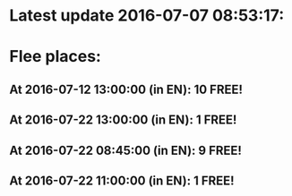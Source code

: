 # Latest update 2016-07-07 08:53:17:
# Flee places:
## At 2016-07-12 13:00:00 (in EN): 10 FREE!
## At 2016-07-22 13:00:00 (in EN): 1 FREE!
## At 2016-07-22 08:45:00 (in EN): 9 FREE!
## At 2016-07-22 11:00:00 (in EN): 1 FREE!

